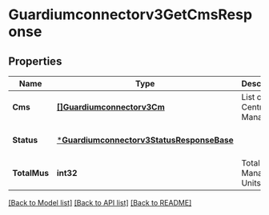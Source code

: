 # Guardiumconnectorv3GetCmsResponse

## Properties
Name | Type | Description | Notes
------------ | ------------- | ------------- | -------------
**Cms** | [**[]Guardiumconnectorv3Cm**](guardiumconnectorv3CM.md) | List of Central Managers. | [optional] [default to null]
**Status** | [***Guardiumconnectorv3StatusResponseBase**](guardiumconnectorv3StatusResponseBase.md) |  | [optional] [default to null]
**TotalMus** | **int32** | Total list of Managed Units. | [optional] [default to null]

[[Back to Model list]](../README.md#documentation-for-models) [[Back to API list]](../README.md#documentation-for-api-endpoints) [[Back to README]](../README.md)

